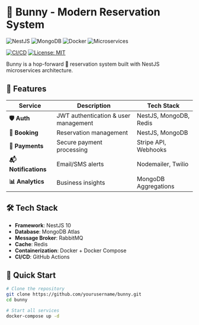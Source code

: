 # 🐰 Bunny - Modern Reservation System

![NestJS](https://img.shields.io/badge/nestjs-E0234E?style=for-the-badge&logo=nestjs&logoColor=white)
![MongoDB](https://img.shields.io/badge/MongoDB-47A248?style=for-the-badge&logo=mongodb&logoColor=white)
![Docker](https://img.shields.io/badge/Docker-2496ED?style=for-the-badge&logo=docker&logoColor=white)
![Microservices](https://img.shields.io/badge/Microservices-FF6F00?style=for-the-badge&logo=kubernetes&logoColor=white)

[![CI/CD](https://github.com/yourusername/bunny/actions/workflows/main.yml/badge.svg)](https://github.com/yourusername/bunny/actions)
[![License: MIT](https://img.shields.io/badge/License-MIT-yellow.svg)](https://opensource.org/licenses/MIT)

Bunny is a hop-forward 🚀 reservation system built with NestJS microservices architecture.

## 🌈 Features

| Service          | Description                          | Tech Stack              |
|------------------|--------------------------------------|-------------------------|
| **🛡️ Auth**      | JWT authentication & user management | NestJS, MongoDB, Redis  |
| **📅 Booking**    | Reservation management               | NestJS, MongoDB         |
| **💸 Payments**   | Secure payment processing            | Stripe API, Webhooks    |
| **📬 Notifications** | Email/SMS alerts                   | Nodemailer, Twilio      |
| **📊 Analytics**  | Business insights                    | MongoDB Aggregations    |

## 🛠️ Tech Stack

- **Framework**: NestJS 10
- **Database**: MongoDB Atlas
- **Message Broker**: RabbitMQ
- **Cache**: Redis
- **Containerization**: Docker + Docker Compose
- **CI/CD**: GitHub Actions

## 🚀 Quick Start

```bash
# Clone the repository
git clone https://github.com/yourusername/bunny.git
cd bunny

# Start all services
docker-compose up -d
